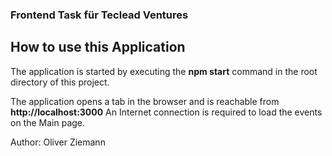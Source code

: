 ### Frontend Task für Teclead Ventures

## How to use this Application

The application is started by executing the **npm start** command in the root directory of this project.

The application opens a tab in the browser and is reachable from **http://localhost:3000**
An Internet connection is required to load the events on the Main page.

Author: Oliver Ziemann
